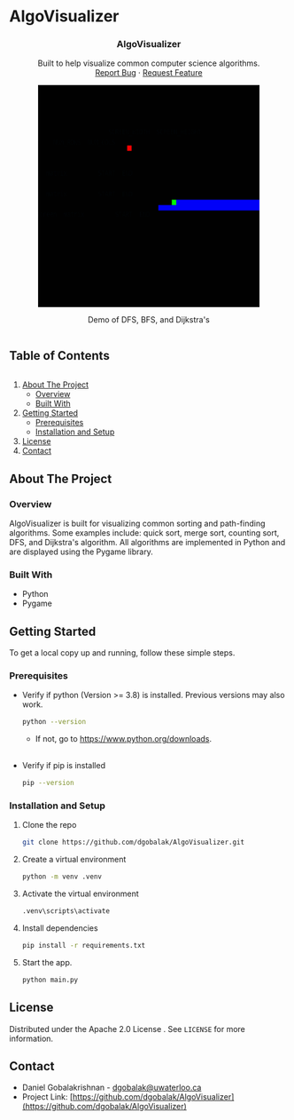 # AlgoVisualizer

<!-- PROJECT LOGO -->
<p align="center">
  <h3 align="center"><b>AlgoVisualizer</b></h3>

  <p align="center">
    Built to help visualize common computer science algorithms.
    <!-- <br /> -->
    <!-- <a href="https://github.com/dgobalak/AlgoVisualizer"><strong>Explore the docs »</strong></a> -->
    <br>
    <!-- <a href="https://github.com/github_username/repo_name">View Demo</a>
    · -->
    <a href="https://github.com/dgobalak/AlgoVisualizer/issues">Report Bug</a>
    ·
    <a href="https://github.com/dgobalak/AlgoVisualizer/issues">Request Feature</a>
</p>
</p>

<p align="center">
   <img src="demo.gif" width="400" height="400" style="display: block; margin: 0 auto;"/>
   <p align="center">Demo of DFS, BFS, and Dijkstra's</p>
</p>

<!-- TABLE OF CONTENTS -->
<summary>
<h2 style="display: inline-block">Table of Contents</h2></summary>

<ol>
<li>
    <a href="#about-the-project">About The Project</a>
    <ul>
	<li><a href="#overview">Overview</a></li>
    <li><a href="#built-with">Built With</a></li>
</ul>
</li>
<li>
    <a href="#getting-started">Getting Started</a>
    <ul>
    <li><a href="#prerequisites">Prerequisites</a></li>
    <li><a href="#installation-and-setup">Installation and Setup</a></li>
    </ul>
</li>
<!-- <li><a href="#contributing">Contributing</a></li> -->
<li><a href="#license">License</a></li>
<li><a href="#contact">Contact</a></li>
<!-- <li><a href="#acknowledgements">Acknowledgements</a></li> -->
</ol>



<!-- ABOUT THE PROJECT -->
## About The Project
<!-- 
[![Product Name Screen Shot][product-screenshot]](https://example.com) -->

### Overview

AlgoVisualizer is built for visualizing common sorting and path-finding algorithms. Some examples include: quick sort, merge sort, counting sort, DFS, and Dijkstra's algorithm. All algorithms are implemented in Python and are displayed using the Pygame library.
<br>
<!-- <br> -->

### Built With

* Python
* Pygame

<!-- GETTING STARTED -->
## Getting Started

To get a local copy up and running, follow these simple steps.

### Prerequisites

* Verify if python (Version >= 3.8) is installed. Previous versions may also work.
  ```sh
  python --version
  ```
  * If not, go to https://www.python.org/downloads.
  <br><br>

* Verify if pip is installed
  ```sh
  pip --version
  ```

### Installation and Setup

1. Clone the repo
   ```sh
   git clone https://github.com/dgobalak/AlgoVisualizer.git
   ```
2. Create a virtual environment
   ```sh
   python -m venv .venv
   ```
3. Activate the virtual environment
   ```sh
   .venv\scripts\activate
   ```
4. Install dependencies
   ```sh
   pip install -r requirements.txt
   ```
5. Start the app.
   ```sh
   python main.py
   ```

## License

Distributed under the Apache 2.0 License . See `LICENSE` for more information.

<!-- CONTACT -->
## Contact

* Daniel Gobalakrishnan - dgobalak@uwaterloo.ca
* Project Link: [https://github.com/dgobalak/AlgoVisualizer](https://github.com/dgobalak/AlgoVisualizer)


<!-- MARKDOWN LINKS & IMAGES -->
<!-- https://www.markdownguide.org/basic-syntax/#reference-style-links -->
[contributors-shield]: https://img.shields.io/github/contributors/github_username/repo.svg?style=for-the-badge
[contributors-url]: https://github.com/github_username/repo_name/graphs/contributors
[forks-shield]: https://img.shields.io/github/forks/github_username/repo.svg?style=for-the-badge
[forks-url]: https://github.com/github_username/repo_name/network/members
[stars-shield]: https://img.shields.io/github/stars/github_username/repo.svg?style=for-the-badge
[stars-url]: https://github.com/github_username/repo_name/stargazers
[issues-shield]: https://img.shields.io/github/issues/github_username/repo.svg?style=for-the-badge
[issues-url]: https://github.com/github_username/repo_name/issues
[license-shield]: https://img.shields.io/github/license/github_username/repo.svg?style=for-the-badge
[license-url]: https://github.com/github_username/repo_name/blob/master/LICENSE.txt
[linkedin-shield]: https://img.shields.io/badge/-LinkedIn-black.svg?style=for-the-badge&logo=linkedin&colorB=555
[linkedin-url]: https://linkedin.com/in/github_username